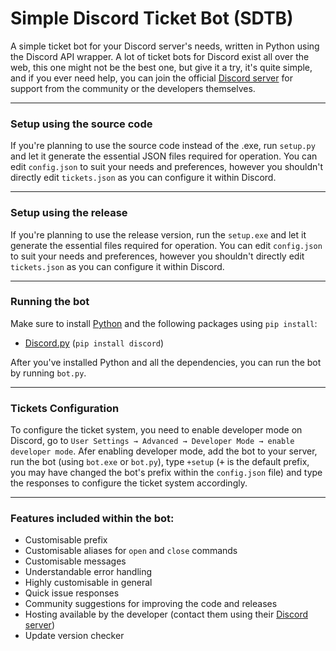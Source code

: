# Simple Discord Ticket Bot **(SDTB)** #
A simple ticket bot for your Discord server's needs, written in Python using the Discord API wrapper. A lot of ticket bots for Discord exist all over the web, this one might not be the best one, but give it a try, it's quite simple, and if you ever need help, you can join the official [Discord server](https://discord.gg/DQMgmn6keK "GitHub/RRyan2447") for support from the community or the developers themselves.
- - - -
### **Setup using the source code** ###
If you're planning to use the source code instead of the .exe, run `setup.py` and let it generate the essential JSON files required for operation. You can edit `config.json` to suit your needs and preferences, however you shouldn't directly edit `tickets.json` as you can configure it within Discord.
- - - -
### **Setup using the release** ###
If you're planning to use the release version, run the `setup.exe` and let it generate the essential files required for operation. You can edit `config.json` to suit your needs and preferences, however you shouldn't directly edit `tickets.json` as you can configure it within Discord.
- - - -
### **Running the bot** ###
Make sure to install [Python](https://python.org "Python") and the following packages using `pip install`:
* [Discord.py](https://discordpy.readthedocs.io/en/stable/ "Discord.py docs") (`pip install discord`)

After you've installed Python and all the dependencies, you can run the bot by running `bot.py`.
- - - -
### **Tickets Configuration** ###
To configure the ticket system, you need to enable developer mode on Discord, go to `User Settings → Advanced → Developer Mode → enable developer mode`. Afer enabling developer mode, add the bot to your server, run the bot (using `bot.exe` or `bot.py`), type `+setup` (<kbd>+</kbd> is the default prefix, you may have changed the bot's prefix within the `config.json` file) and type the responses to configure the ticket system accordingly.
- - - -
### **Features included within the bot:** ###
* Customisable prefix
* Customisable aliases for `open` and `close` commands
* Customisable messages
* Understandable error handling
* Highly customisable in general
* Quick issue responses
* Community suggestions for improving the code and releases
* Hosting available by the developer (contact them using their [Discord server](https://discord.gg/DQMgmn6keK "GitHub/RRyan2447"))
* Update version checker